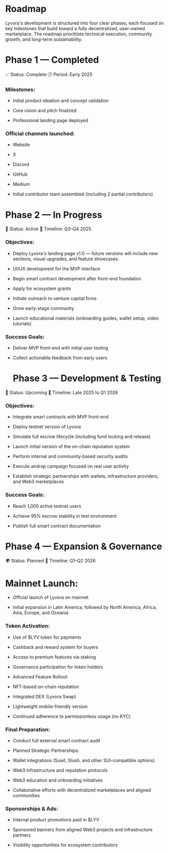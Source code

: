 # Roadmap
Lyvora's development is structured into four clear phases, each focused on key milestones that build toward a fully decentralized, user-owned marketplace. The roadmap prioritizes technical execution, community growth, and long-term sustainability.
# Phase 1 — Completed
✅ Status: Complete
🕒 Period: Early 2025

### Milestones:

- Initial product ideation and concept validation

- Core vision and pitch finalized

- Professional landing page deployed

### Official channels launched:

- Website

- X

- Discord

- GitHub

- Medium

- Initial contributor team assembled (including 2 partial contributors)

# Phase 2 — In Progress
🚧 Status: Active
📅 Timeline: Q3–Q4 2025

### Objectives:

- Deploy Lyvora's landing page v1.0 — future versions will include new sections, visual upgrades, and feature showcases.

- UI/UX development for the MVP interface

- Begin smart contract development after front-end foundation

- Apply for ecosystem grants

- Initiate outreach to venture capital firms

- Grow early-stage community

- Launch educational materials (onboarding guides, wallet setup, video tutorials)

### Success Goals:

- Deliver MVP front-end with initial user testing

- Collect actionable feedback from early users
  # Phase 3 — Development & Testing
🔬 Status: Upcoming
📅 Timeline: Late 2025 to Q1 2026

### Objectives:

- Integrate smart contracts with MVP front-end

- Deploy testnet version of Lyvora

- Simulate full escrow lifecycle (including fund locking and release)

- Launch initial version of the on-chain reputation system

- Perform internal and community-based security audits

- Execute airdrop campaign focused on real user activity

- Establish strategic partnerships with wallets, infrastructure providers, and Web3 marketplaces

### Success Goals:

- Reach 1,000 active testnet users

- Achieve 95% escrow stability in test environment

- Publish full smart contract documentation
# Phase 4 — Expansion & Governance
🌍 Status: Planned
📅 Timeline: Q1–Q2 2026

# Mainnet Launch:

- Official launch of Lyvora on mainnet

- Initial expansion in Latin America, followed by North America, Africa, Asia, Europe, and Oceania

### Token Activation:

- Use of $LYV token for payments

- Cashback and reward system for buyers

- Access to premium features via staking

- Governance participation for token holders

- Advanced Feature Rollout:

- NFT-based on-chain reputation

- Integrated DEX (Lyvora Swap)

- Lightweight mobile-friendly version

- Continued adherence to permissionless usage (no KYC)

### Final Preparation:

- Conduct full external smart contract audit

- Planned Strategic Partnerships:

- Wallet integrations (Suiet, Slush, and other SUI-compatible options)

- Web3 infrastructure and reputation protocols

- Web3 education and onboarding initiatives

- Collaborative efforts with decentralized marketplaces and aligned communities

### Sponsorships & Ads:

- Internal product promotions paid in $LYV

- Sponsored banners from aligned Web3 projects and infrastructure partners

- Visibility opportunities for ecosystem contributors



